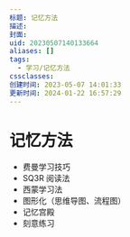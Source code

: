 ```yaml
---
标题: 记忆方法
描述: 
封面: 
uid: 20230507140133664
aliases: []
tags:
  - 学习/记忆方法
cssclasses: 
创建时间: 2023-05-07 14:01:33
更新时间: 2024-01-22 16:57:29
---
```


# 记忆方法

- 费曼学习技巧
- SQ3R 阅读法
- 西蒙学习法
- 图形化（思维导图、流程图）
- 记忆宫殿
- 刻意练习
